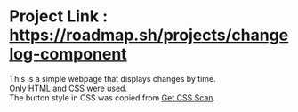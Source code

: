# Project Link : https://roadmap.sh/projects/changelog-component
This is a simple webpage that displays changes by time.  
Only HTML and CSS were used.  
The button style in CSS was copied from [Get CSS Scan](https://getcssscan.com/css-box-shadow-examples). 
